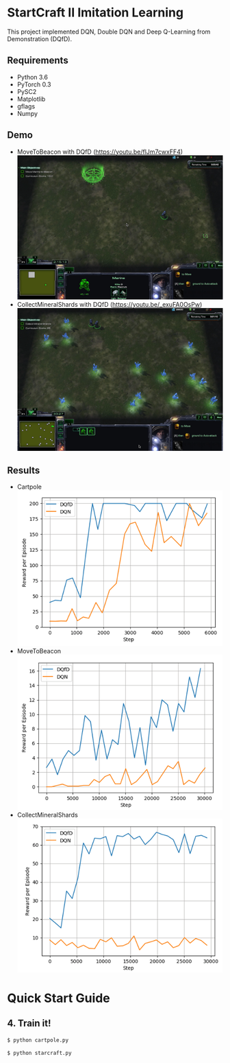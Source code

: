 # StartCraft II Imitation Learning
This project implemented DQN, Double DQN and Deep Q-Learning from Demonstration (DQfD).
## Requirements
* Python 3.6
* PyTorch 0.3
* PySC2
* Matplotlib
* gflags
* Numpy

## Demo
- MoveToBeacon with DQfD (https://youtu.be/flJm7cwxFF4)
[![Project demo](pictures/beacon_demo.png)](https://youtu.be/flJm7cwxFF4)
- CollectMineralShards with DQfD (https://youtu.be/_exuFA0OsPw)
[![Project demo](pictures/mineral_demo.png)](https://youtu.be/_exuFA0OsPw)

## Results
- Cartpole
![](pictures/cartpole.png)<!-- .element width="10" -->
- MoveToBeacon
![](pictures/beacon.png)
- CollectMineralShards
![](pictures/mineral.png)
# Quick Start Guide

## 4. Train it!
```shell
$ python cartpole.py
```


```shell
$ python starcraft.py
```


